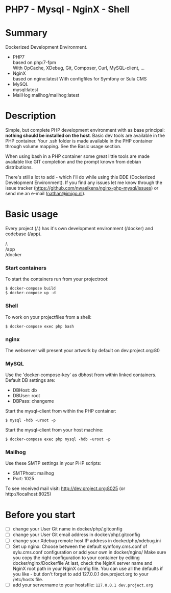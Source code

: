 PHP7 - Mysql - NginX - Shell
=================

# Summary
Dockerized Development Environment. 

- PHP7\
  based on php:7-fpm\
  With OpCache, XDebug, Git, Composer, Curl, MySQL-client, ...
- NginX\
  based on nginx:latest
  With configfiles for Symfony or Sulu CMS
- MySQL\
  mysql:latest
- MailHog
  mailhog/mailhog:latest
  

# Description
Simple, but complete PHP development environment with as base principal: __nothing should be installed on the host__.
Basic dev tools are available in the PHP container. Your .ssh folder is made available in 
the PHP container through volume mapping. 
See the Basic usage section. 

When using bash in a PHP container some great little tools are made available like GIT completion and the prompt known from debian distributions.

There's still a lot to add - which I'll do while using this DDE (Dockerized Development Environment). 
If you find any issues let me know through the issue tracker (https://github.com/nwaelkens/nginx-php-mysql/issues) or send me an e-mail (nathan@imigo.nl). 

# Basic usage

Every project (/.) has it's own development environment (/docker) and codebase (/app).   

/.\
/app\
/docker

### Start containers
To start the containers run from your projectroot: 

```
$ docker-compose build
$ docker-compose up -d
```

### Shell
To work on your projectfiles from a shell: 
```
$ docker-compose exec php bash
```

### nginx
The webserver will present your artwork by default on dev.project.org:80

### MySQL
Use the 'docker-compose-key' as dbhost from within linked containers. Default DB settings are: 
- DBHost: db
- DBUser: root
- DBPass: changeme

Start the mysql-client from within the PHP container:
```
$ mysql -hdb -uroot -p
```
Start the mysql-client from your host machine:
```
$ docker-compose exec php mysql -hdb -uroot -p
```

### Mailhog
Use these SMTP settings in your PHP scripts: 
- SMTPhost: mailhog
- Port: 1025

To see received mail visit: http://dev.project.org:8025 (or http://localhost:8025)


# Before you start

- [ ] change your User Git name in docker/php/.gitconfig
- [ ] change your User Git email address in docker/php/.gitconfig
- [ ] change your Xdebug remote host IP address in docker/php/xdebug.ini
- [ ] Set up nginx: Choose between the default symfony.cms.conf of sylu.cms.conf configuration or add your own in docker/nginx/
 Make sure you copy the right configuration to your container by editing docker/nginx/Dockerfile
 At last, check the NginX server name and NginX root path in your NginX config file. You can use all the defaults if you like - but don't forget to add 127.0.0.1 dev.project.org to your /etc/hosts file.
- [ ] add your servername to your hostsfile: `127.0.0.1 dev.project.org` 